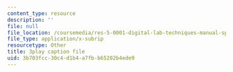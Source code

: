 ```yaml
---
content_type: resource
description: ''
file: null
file_location: /coursemedia/res-5-0001-digital-lab-techniques-manual-spring-2007/3b703fcc30c4d1b4a7fbb65202b4ede9_ml58GCq078o.srt
file_type: application/x-subrip
resourcetype: Other
title: 3play caption file
uid: 3b703fcc-30c4-d1b4-a7fb-b65202b4ede9
---
```

